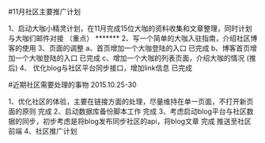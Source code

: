 

#11月社区主要推广计划

  1、启动大咖小精灵计划，在11月完成15位大咖的资料收集和文章整理，同时计划与大咖们邮件对接 （重点） *******
  2、写一个简单的大咖入驻指南，介绍社区博客的使用
  3、页面的调整
    a、首页增加一个大咖登陆的入口 已完成
    b、博客首页增加一个大咖登陆的入口 已完成
    c、增加一个大咖的列表页面，介绍大咖的情况 (推后)
  4、 优化blog与社区平台同步接口，增加link信息 已完成

#近期社区需要处理的事物 2015.10.25-30

  1、优化社区的体验，主要在链接方面的处理，尽量维持在单一页面，不打开新页面的原则 完成
  2、启动数据库备份脚本工作 完成
  3、考虑启动blog平台与社区数据的同步，初步考虑是将blog发布同步社区的api，将blog文章 完成
  推送至社区前端
  4、社区推广计划
